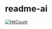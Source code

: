 # readme-ai
[![HitCount](https://hits.dwyl.com/dev-tashvi/readmeai.svg?style=flat&show=unique)](http://hits.dwyl.com/dev-tashvi/readmeai)
